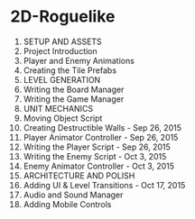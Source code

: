 # 2D-Roguelike

1. SETUP AND ASSETS
  1. Project Introduction
  2. Player and Enemy Animations
  3. Creating the Tile Prefabs
2. LEVEL GENERATION
  1. Writing the Board Manager
  2. Writing the Game Manager
3. UNIT MECHANICS
  1. Moving Object Script
  2. Creating Destructible Walls  - Sep 26, 2015
  3. Player Animator Controller - Sep 26, 2015
  4. Writing the Player Script  - Sep 26, 2015
  5. Writing the Enemy Script - Oct 3, 2015
  6. Enemy Animator Controller  - Oct 3, 2015
4. ARCHITECTURE AND POLISH
  1. Adding UI & Level Transitions  - Oct 17, 2015
  2. Audio and Sound Manager
  3. Adding Mobile Controls
